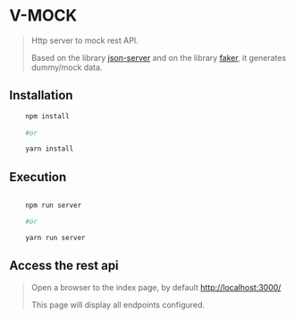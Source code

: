 # V-MOCK


>Http server to mock rest API.
>
>Based on the library [json-server](https://github.com/typicode/json-server) and on the library [faker](https://github.com/Marak/Faker.js), it generates dummy/mock data.

## Installation

```bash
    npm install
    
    #or

    yarn install
```

## Execution

```bash

    npm run server

    #or

    yarn run server
```

## Access the rest api

>Open a browser to the index page, by default [http://localhost:3000/](http://localhost:3000/)
>
>This page will display all endpoints configured.
